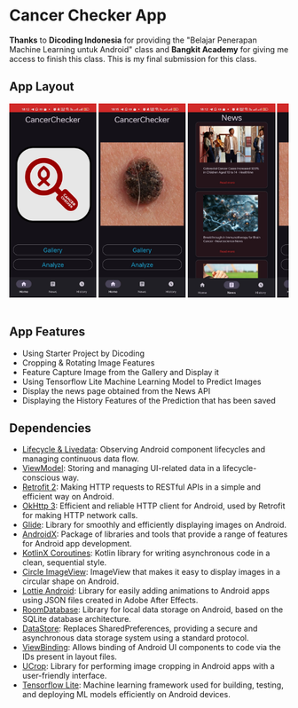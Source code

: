 # Cancer Checker App
**Thanks** to **Dicoding Indonesia** for providing the "Belajar Penerapan Machine Learning untuk Android" class and **Bangkit Academy** for giving me access to finish this class. This is my final submission for this class.<br>

## App Layout

<div style="overflow-x: auto; white-space: nowrap;">
    <img height="350em" src="home1.jpg"/>
    <img height="350em" src="home2.jpg"/>
    <img height="350em" src="news1.jpg"/>
    <img height="350em" src="home2.jpg"/>
    <img height="350em" src="history1.jpg"/>
    <img height="350em" src="history2.jpg"/>
</div>
<br>

## App Features
- Using Starter Project by Dicoding
- Cropping & Rotating Image Features
- Feature Capture Image from the Gallery and Display it
- Using Tensorflow Lite Machine Learning Model to Predict Images
- Display the news page obtained from the News API
- Displaying the History Features of the Prediction that has been saved<br>

## Dependencies
- [Lifecycle & Livedata](https://developer.android.com/jetpack/androidx/releases/lifecycle): Observing Android component lifecycles and managing continuous data flow.
- [ViewModel](https://developer.android.com/topic/libraries/architecture/viewmodel): Storing and managing UI-related data in a lifecycle-conscious way.
- [Retrofit 2](https://square.github.io/retrofit/): Making HTTP requests to RESTful APIs in a simple and efficient way on Android.
- [OkHttp 3](https://square.github.io/okhttp/): Efficient and reliable HTTP client for Android, used by Retrofit for making HTTP network calls.
- [Glide](https://github.com/bumptech/glide): Library for smoothly and efficiently displaying images on Android.
- [AndroidX](https://mvnrepository.com/artifact/androidx): Package of libraries and tools that provide a range of features for Android app development.
- [KotlinX Coroutines](https://developer.android.com/kotlin/coroutines): Kotlin library for writing asynchronous code in a clean, sequential style.
- [Circle ImageView](https://github.com/hdodenhof/CircleImageView): ImageView that makes it easy to display images in a circular shape on Android.
- [Lottie Android](https://github.com/airbnb/lottie-android): Library for easily adding animations to Android apps using JSON files created in Adobe After Effects.
- [RoomDatabase](https://developer.android.com/reference/android/arch/persistence/room/RoomDatabase): Library for local data storage on Android, based on the SQLite database architecture.
- [DataStore](https://developer.android.com/topic/libraries/architecture/datastore): Replaces SharedPreferences, providing a secure and asynchronous data storage system using a standard protocol.
- [ViewBinding](https://developer.android.com/topic/libraries/view-binding): Allows binding of Android UI components to code via the IDs present in layout files.
- [UCrop](https://github.com/Yalantis/uCrop): Library for performing image cropping in Android apps with a user-friendly interface.
- [Tensorflow Lite](https://central.sonatype.com/artifact/org.tensorflow/tensorflow-lite-task-vision): Machine learning framework used for building, testing, and deploying ML models efficiently on Android devices.

